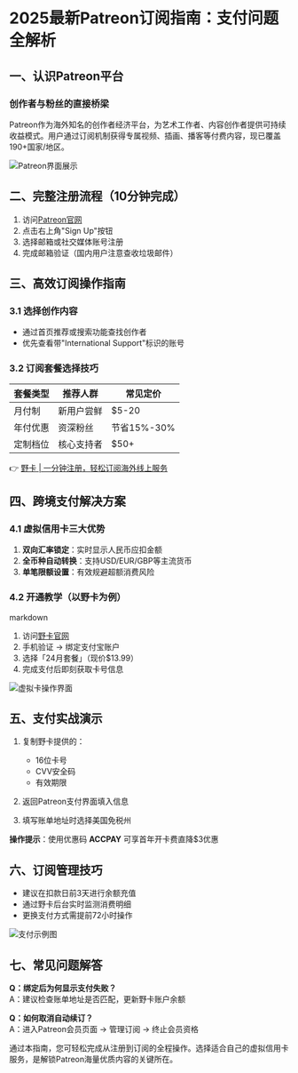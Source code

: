 # 2025最新Patreon订阅指南：支付问题全解析

## 一、认识Patreon平台
### 创作者与粉丝的直接桥梁
Patreon作为海外知名的创作者经济平台，为艺术工作者、内容创作者提供可持续收益模式。用户通过订阅机制获得专属视频、插画、播客等付费内容，现已覆盖190+国家/地区。

![Patreon界面展示](https://bbtdd.com/wp-content/uploads/img/7745530027876.webp)

## 二、完整注册流程（10分钟完成）
1. 访问[Patreon官网](https://www.patreon.com)
2. 点击右上角"Sign Up"按钮
3. 选择邮箱或社交媒体账号注册
4. 完成邮箱验证（国内用户注意查收垃圾邮件）

## 三、高效订阅操作指南
### 3.1 选择创作内容
- 通过首页推荐或搜索功能查找创作者
- 优先查看带"International Support"标识的账号

### 3.2 订阅套餐选择技巧
| 套餐类型 | 推荐人群 | 常见定价 |
|---------|---------|---------|
| 月付制   | 新用户尝鲜 | $5-20    |
| 年付优惠 | 资深粉丝 | 节省15%-30% |
| 定制档位 | 核心支持者 | $50+      |

👉 [野卡 | 一分钟注册，轻松订阅海外线上服务](https://bbtdd.com/yeka)

## 四、跨境支付解决方案
### 4.1 虚拟信用卡三大优势
1. **双向汇率锁定**：实时显示人民币应扣金额
2. **全币种自动转换**：支持USD/EUR/GBP等主流货币
3. **单笔限额设置**：有效规避超额消费风险

### 4.2 开通教学（以野卡为例）
markdown
1. 访问[野卡官网](https://bbtdd.com/yeka)  
2. 手机验证 → 绑定支付宝账户  
3. 选择「24月套餐」（现价$13.99）  
4. 完成支付后即刻获取卡号信息  


![虚拟卡操作界面](https://bbtdd.com/wp-content/uploads/img/392040941299.webp)

## 五、支付实战演示
1. 复制野卡提供的：  
   - 16位卡号  
   - CVV安全码  
   - 有效期限  

2. 返回Patreon支付界面填入信息  
3. 填写账单地址时选择美国免税州  

**操作提示**：使用优惠码 **ACCPAY** 可享首年开卡费直降$3优惠

## 六、订阅管理技巧
- 建议在扣款日前3天进行余额充值
- 通过野卡后台实时监测消费明细
- 更换支付方式需提前72小时操作

![支付示例图](https://bbtdd.com/wp-content/uploads/img/370991602132006.webp)

## 七、常见问题解答
**Q：绑定后为何显示支付失败？**  
A：建议检查账单地址是否匹配，更新野卡账户余额

**Q：如何取消自动续订？**  
A：进入Patreon会员页面 → 管理订阅 → 终止会员资格

通过本指南，您可轻松完成从注册到订阅的全程操作。选择适合自己的虚拟信用卡服务，是解锁Patreon海量优质内容的关键所在。
